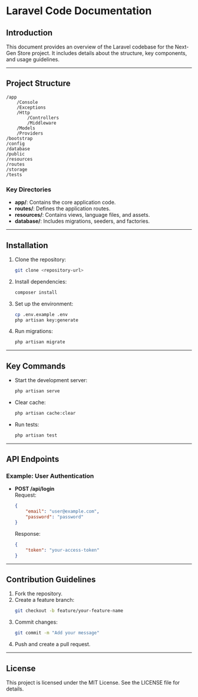# Laravel Code Documentation

## Introduction
This document provides an overview of the Laravel codebase for the Next-Gen Store project. It includes details about the structure, key components, and usage guidelines.

---

## Project Structure
```
/app
    /Console
    /Exceptions
    /Http
        /Controllers
        /Middleware
    /Models
    /Providers
/bootstrap
/config
/database
/public
/resources
/routes
/storage
/tests
```

### Key Directories
- **app/**: Contains the core application code.
- **routes/**: Defines the application routes.
- **resources/**: Contains views, language files, and assets.
- **database/**: Includes migrations, seeders, and factories.

---

## Installation
1. Clone the repository:
   ```bash
   git clone <repository-url>
   ```
2. Install dependencies:
   ```bash
   composer install
   ```
3. Set up the environment:
   ```bash
   cp .env.example .env
   php artisan key:generate
   ```
4. Run migrations:
   ```bash
   php artisan migrate
   ```

---

## Key Commands
- Start the development server:
  ```bash
  php artisan serve
  ```
- Clear cache:
  ```bash
  php artisan cache:clear
  ```
- Run tests:
  ```bash
  php artisan test
  ```

---

## API Endpoints
### Example: User Authentication
- **POST /api/login**  
  Request:  
  ```json
  {
      "email": "user@example.com",
      "password": "password"
  }
  ```
  Response:  
  ```json
  {
      "token": "your-access-token"
  }
  ```

---

## Contribution Guidelines
1. Fork the repository.
2. Create a feature branch:
   ```bash
   git checkout -b feature/your-feature-name
   ```
3. Commit changes:
   ```bash
   git commit -m "Add your message"
   ```
4. Push and create a pull request.

---

## License
This project is licensed under the MIT License. See the LICENSE file for details.
